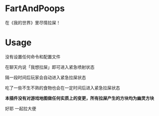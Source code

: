# FartAndPoops
在《我的世界》里尽情拉屎！  

# Usage
没有设置任何命令和配置文件

在聊天内说「我想拉屎」即可进入紧急喷射状态

隔一段时间后玩家会自动进入紧急拉屎状态

吃了一些不生不熟的食物也会在一定时间后进入紧急拉屎状态

**本插件没有对游戏地图做任何实质上的变更，所有拉屎产生的方块均为幽灵方块**

好耶 一起拉大便
